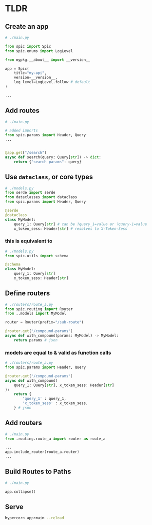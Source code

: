 # TLDR

## Create an app

```py
# ./main.py

from spic import Spic
from spic.enums import LogLevel

from mypkg.__about__ import __version__

app = Spic(
    title="my-api",
    version=__version__,
    log_level=LogLevel.follow # default
)

...

```

## Add routes

```py
# ./main.py

# added imports
from spic.params import Header, Query
...


@app.get("/search")
async def search(query: Query[str]) -> dict:
    return {"search params": query}

```

## Use `dataclass`, or core types

```py
# ./models.py
from serde import serde
from dataclasses import dataclass
from spic.params import Header, Query

@serde
@dataclass
class MyModel:
    query_1: Query[str] # can be ?query_1=value or ?query-1=value
    x_token_sess: Header[str] # resolves to X-Token-Sess
```

### this is equivalent to

```py
# ./models.py
from spic.utils import schema

@schema
class MyModel:
    query_1: Query[str]
    x_token_sess: Header[str]

```

## Define routers

```py
# ./routers/route_a.py
from spic.routing import Router
from ..models import MyModel

router = Router(prefix="/sub-route")

@router.get("/compound-params")
async def with_compound(params: MyModel) -> MyModel:
    return params # json

```

### models are equal to & valid as function calls

```py
# ./routers/route_a.py
from spic.params import Header, Query

@router.get("/compound-params")
async def with_compound(
    query_1: Query[str], x_token_sess: Header[str]
):
    return {
        'query_1' : query_1,
        'x_token_sess' : x_token_sess,
    } # json
```

## Add routers

```py
# ./main.py
from .routing.route_a import router as route_a

...
app.include_router(route_a.router)
...
```

## Build Routes to Paths

```py
# ./main.py

app.collapse()
```

## Serve

```bash
hypercorn app:main --reload
```
